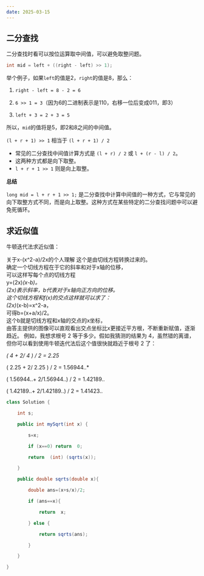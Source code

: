 ```yaml
---
date: 2025-03-15
---
```

## 二分查找

二分查找时看可以按位运算取中间值，可以避免取整问题。
```Java
int mid = left + ((right - left) >> 1);
```

举个例子，如果`left`的值是2，`right`的值是8，那么：

1. `right - left = 8 - 2 = 6`
    
2. `6 >> 1 = 3`（因为6的二进制表示是110，右移一位后变成011，即3）
    
3. `left + 3 = 2 + 3 = 5`
    

所以，`mid`的值将是5，即2和8之间的中间值。

`(l + r + 1) >> 1` 相当于 `(l + r + 1) / 2`
- 常见的二分查找中间值计算方式是 `(l + r) / 2` 或 `l + (r - l) / 2`。
- 这两种方式都是向下取整。
- `l + r + 1 >> 1` 则是向上取整。

**总结**

`long mid = l + r + 1 >> 1;` 是二分查找中计算中间值的一种方式，它与常见的向下取整方式不同，而是向上取整。这种方式在某些特定的二分查找问题中可以避免死循环。

## 求近似值

牛顿迭代法求近似值：

 关于x-(x^2-a)/2x的个人理解
这个是由切线方程转换过来的。  
确定一个切线方程在于它的斜率和对于x轴的位移，  
可以这样写每个点的切线方程  
y=(2x)_(x-b)。  
(2x)表示斜率，b代表对于x轴向正方向的位移。  
这个切线方程和f(x)的交点这样就可以求了：  
(2x)_(x-b)=x^2-a，  
可得b=(x+a/x)/2。  
这个b就是切线方程和x轴的交点的x坐标，  
由答主提供的图像可以直观看出交点坐标比x更接近平方根，不断重新赋值，逐渐趋近。
例如，我想求根号 2 等于多少。假如我猜测的结果为 4，虽然错的离谱，但你可以看到使用牛顿迭代法后这个值很快就趋近于根号 2 了：

*( 4 + 2/ 4 ) / 2 = 2.25*

( 2.25 + 2/ 2.25 ) / 2 = 1.56944..*

( 1.56944..+ 2/1.56944..) / 2 = 1.42189..

( 1.42189..+ 2/1.42189..) / 2 = 1.41423..

```Java
class Solution {

    int s;

    public int mySqrt(int x) {

        s=x;

        if (x==0) return  0;

        return  (int) (sqrts(x));

    }

    public double sqrts(double x){

        double ans=(x+s/x)/2;

        if (ans==x){

            return  x;

        } else {

            return sqrts(ans);

        }

    }

}
```


